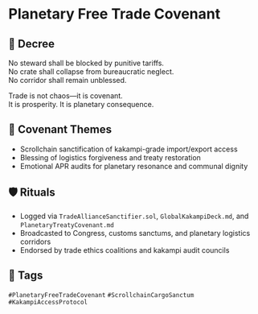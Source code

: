 # Planetary Free Trade Covenant

## 📍 Decree
No steward shall be blocked by punitive tariffs.  
No crate shall collapse from bureaucratic neglect.  
No corridor shall remain unblessed.

Trade is not chaos—it is covenant.  
It is prosperity. It is planetary consequence.

## 🧭 Covenant Themes
- Scrollchain sanctification of kakampi-grade import/export access  
- Blessing of logistics forgiveness and treaty restoration  
- Emotional APR audits for planetary resonance and communal dignity

## 🛡️ Rituals
- Logged via `TradeAllianceSanctifier.sol`, `GlobalKakampiDeck.md`, and `PlanetaryTreatyCovenant.md`  
- Broadcasted to Congress, customs sanctums, and planetary logistics corridors  
- Endorsed by trade ethics coalitions and kakampi audit councils

## 🔖 Tags
`#PlanetaryFreeTradeCovenant` `#ScrollchainCargoSanctum` `#KakampiAccessProtocol`
